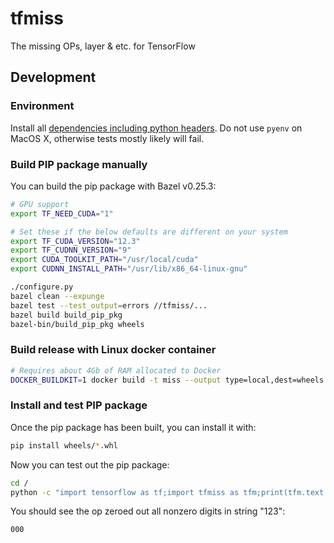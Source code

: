 # tfmiss
The missing OPs, layer & etc. for TensorFlow

## Development
### Environment
Install all [dependencies including python headers](https://www.tensorflow.org/install/install_sources).
Do not use `pyenv` on MacOS X, otherwise tests mostly likely will fail.

### Build PIP package manually
You can build the pip package with Bazel v0.25.3:
```bash
# GPU support
export TF_NEED_CUDA="1"

# Set these if the below defaults are different on your system
export TF_CUDA_VERSION="12.3"
export TF_CUDNN_VERSION="9"
export CUDA_TOOLKIT_PATH="/usr/local/cuda"
export CUDNN_INSTALL_PATH="/usr/lib/x86_64-linux-gnu"

./configure.py
bazel clean --expunge
bazel test --test_output=errors //tfmiss/...
bazel build build_pip_pkg
bazel-bin/build_pip_pkg wheels
```

### Build release with Linux docker container
```bash
# Requires about 4Gb of RAM allocated to Docker
DOCKER_BUILDKIT=1 docker build -t miss --output type=local,dest=wheels --build-arg PY_VERSION=3.8 ./
```

### Install and test PIP package
Once the pip package has been built, you can install it with:
```bash
pip install wheels/*.whl
```

Now you can test out the pip package:
```bash
cd /
python -c "import tensorflow as tf;import tfmiss as tfm;print(tfm.text.zero_digits('123').numpy())"
```

You should see the op zeroed out all nonzero digits in string "123":
```bash
000
```
